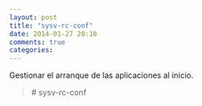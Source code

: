 ```yaml
---
layout: post
title: "sysv-rc-conf"
date: 2014-01-27 20:10
comments: true
categories: 
---
```

Gestionar el arranque de las aplicaciones al inicio.

>\# sysv-rc-conf

